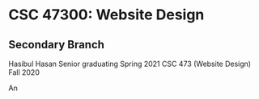 # CSC 47300: Website Design
## Secondary Branch
Hasibul Hasan Senior graduating Spring 2021 CSC 473 (Website Design) Fall 2020

An
